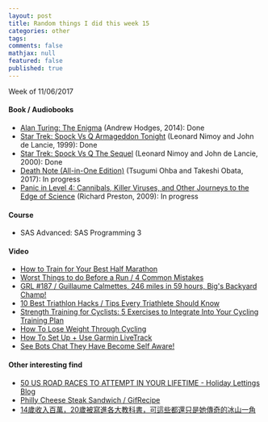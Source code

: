 ```yaml
---
layout: post
title: Random things I did this week 15
categories: other
tags: 
comments: false
mathjax: null
featured: false
published: true
---
```


Week of 11/06/2017

#### Book / Audiobooks
* [Alan Turing: The Enigma](https://www.amazon.com/Alan-Turing-Enigma-Inspired-Imitation/dp/069116472X) (Andrew Hodges, 2014): Done
* [Star Trek: Spock Vs Q Armageddon Tonight](https://www.amazon.com/Spock-Vs-Cd-Leonard-Nimoy/dp/0671045830) (Leonard Nimoy and John de Lancie, 1999): Done 
* [Star Trek: Spock Vs Q The Sequel](https://www.amazon.com/Spock-Vs-Sequel-Alien-Voices/dp/0743507037) (Leonard Nimoy and John de Lancie, 2000): Done 
* [Death Note (All-in-One Edition)](https://www.amazon.com/Death-Note-All-One-Tsugumi/dp/1421597713) (Tsugumi Ohba and Takeshi Obata, 2017): In progress
* [Panic in Level 4: Cannibals, Killer Viruses, and Other Journeys to the Edge of Science](https://www.amazon.com/Panic-Level-Cannibals-Viruses-Journeys/dp/081297560X) (Richard Preston, 2009): In progress

#### Course
* SAS Advanced: SAS Programming 3

#### Video 
* [How to Train for Your Best Half Marathon](https://youtu.be/qpoF9ARpQiM)
* [Worst Things to do Before a Run / 4 Common Mistakes](https://youtu.be/TfbpfteKN5A)
* [GRL #187 / Guillaume Calmettes, 246 miles in 59 hours, Big's Backyard Champ!](https://youtu.be/DOQTRb3Hrnk)
* [10 Best Triathlon Hacks / Tips Every Triathlete Should Know](https://youtu.be/Pb7WfAY5obA)
* [Strength Training for Cyclists: 5 Exercises to Integrate Into Your Cycling Training Plan](https://youtu.be/HqmwjwTcOY8)
* [How To Lose Weight Through Cycling](https://youtu.be/bbHr4DtpdGo)
* [How To Set Up + Use Garmin LiveTrack](https://youtu.be/aSrR4DXn5Ps)
* [See Bots Chat They Have Become Self Aware!](https://youtu.be/diMl3Nro9lQ)

#### Other interesting find 
* [50 US ROAD RACES TO ATTEMPT IN YOUR LIFETIME - Holiday Lettings Blog](https://blog.holidaylettings.co.uk/50-us-road-races-to-attempt-in-your-lifetime/)
* [Philly Cheese Steak Sandwich / GifRecipe](https://www.reddit.com/r/GifRecipes/comments/7c81ks/philly_cheese_steak_sandwich/?st=J9W35Z0G&sh=cf984464)
* [14歲收入百萬，20歲被寫進各大教科書，可這些都還只是她傳奇的冰山一角](http://www.missu.co.com/show/68510)
